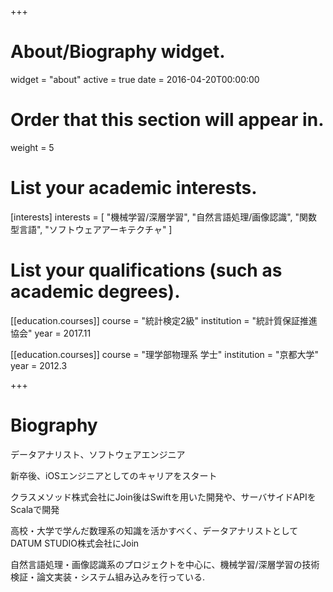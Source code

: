 +++
# About/Biography widget.
widget = "about"
active = true
date = 2016-04-20T00:00:00

# Order that this section will appear in.
weight = 5

# List your academic interests.
[interests]
  interests = [
    "機械学習/深層学習",
    "自然言語処理/画像認識",
    "関数型言語",
    "ソフトウェアアーキテクチャ"
  ]

# List your qualifications (such as academic degrees).
[[education.courses]]
  course = "統計検定2級"
  institution = "統計質保証推進協会"
  year = 2017.11

[[education.courses]]
  course = "理学部物理系 学士"
  institution = "京都大学"
  year = 2012.3

+++

# Biography

データアナリスト、ソフトウェアエンジニア

新卒後、iOSエンジニアとしてのキャリアをスタート

クラスメソッド株式会社にJoin後はSwiftを用いた開発や、サーバサイドAPIをScalaで開発

高校・大学で学んだ数理系の知識を活かすべく、データアナリストとしてDATUM STUDIO株式会社にJoin

自然言語処理・画像認識系のプロジェクトを中心に、機械学習/深層学習の技術検証・論文実装・システム組み込みを行っている.
